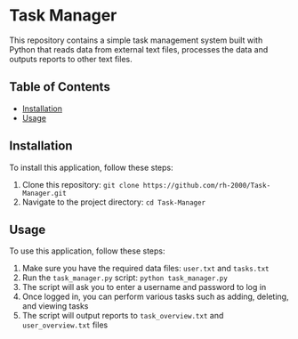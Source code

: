 # Task Manager
This repository contains a simple task management system built with Python that reads data from external text files, processes the data and outputs reports to other text files.

## Table of Contents
- [Installation](#installation)
- [Usage](#usage)

## Installation
To install this application, follow these steps:

1. Clone this repository: `git clone https://github.com/rh-2000/Task-Manager.git`
2. Navigate to the project directory: `cd Task-Manager`

## Usage
To use this application, follow these steps:

1. Make sure you have the required data files: `user.txt` and `tasks.txt`
2. Run the `task_manager.py` script: `python task_manager.py`
3. The script will ask you to enter a username and password to log in
4. Once logged in, you can perform various tasks such as adding, deleting, and viewing tasks
5. The script will output reports to `task_overview.txt` and `user_overview.txt` files
